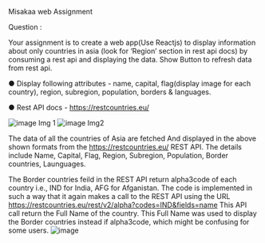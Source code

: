 Misakaa web Assignment

Question :

  Your assignment is to create a web app(Use Reactjs) to display information about only
countries in asia (look for ‘Region’ section in rest api docs) by consuming a rest api and
displaying the data. Show Button to refresh data from rest api.

● Display following attributes - name, capital, flag(display image for each country), region,
subregion, population, borders & languages.

● Rest API docs - https://restcountries.eu/

![image](https://user-images.githubusercontent.com/81148881/128610182-0b739804-06d2-444d-96e3-df33fa9698d2.png)
Img 1
![image](https://user-images.githubusercontent.com/81148881/128610219-154dab2d-1207-4558-ad75-357fc48b3ce9.png)
Img2

The data of all the countries of Asia are fetched And displayed in the above shown formats from the https://restcountries.eu/ REST API.
The details include Name, Capital, Flag, Region, Subregion, Population, Border countries, Launguages.

The Border countries feild in the REST API return alpha3code of each country i.e., IND for India, AFG for Afganistan.
The code is implemented in such a way that it again makes a call to the REST API using the URL https://restcountries.eu/rest/v2/alpha?codes=IND&fields=name
This API call return the Full Name of the country. This Full Name was used to display the Border countries instead if alpha3code, which might be confusing for some users.
![image](https://user-images.githubusercontent.com/81148881/128610486-b8c6907b-ba92-46c1-b412-a169bcd88e1f.png)
